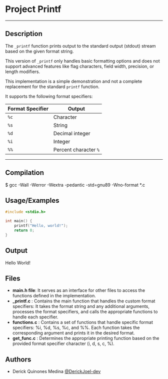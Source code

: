 
# Project Printf

---

## Description

The `_printf` function prints output to the standard output (stdout) stream based on the given format string.

This version of `_printf` only handles basic formatting options and does not support advanced features like flag characters, field width, precision, or length modifiers.

This implementation is a simple demonstration and not a complete replacement for the standard `printf` function.

It supports the following format specifiers:

| Format Specifier | Output              |
|-------------------|---------------------|
| `%c`              | Character          |
| `%s`              | String             |
| `%d`              | Decimal integer    |
| `%i`              | Integer            |
| `%%`              | Percent character `%` |

---


## Compilation
$ gcc -Wall -Werror -Wextra -pedantic -std=gnu89 -Wno-format *.c
## Usage/Examples

```c
#include <stdio.h>

int main() {
    printf("Hello, world!");
    return 0;
}

```


## Output
Hello World!
## Files
- **main.h file**: It serves as an interface for other files to access the functions defined in the implementation.
- **_printf.c** : Contains the main function that handles the custom format specifiers: It takes the format string and any additional arguments, processes the format specifiers, and calls the appropriate functions to handle each specifier.
- **functions.c** : Contains a set of functions that handle specific format specifiers: %i, %d, %s, %c, and %%. Each function takes the corresponding argument and prints it in the desired format.
- **get_func.c** : Determines the appropriate printing function based on the provided format specifier character (i, d, s, c, %).

## Authors

- Derick Quinones Medina [@DerickJoel-dev](https://github.com/DerickJoel-dev)
